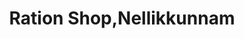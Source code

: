 ---
title: "Ration Shop,Nellikkunnam"
url: /nellikunnam/ration-shop-nellikkunnam/
shop: convenience
---